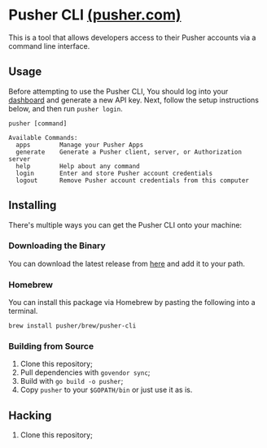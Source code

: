 # Pusher CLI [(pusher.com)](https://pusher.com)

This is a tool that allows developers access to their Pusher accounts via a command line interface. 

## Usage

Before attempting to use the Pusher CLI, You should log into your [dashboard](https://dashboard.pusher.com/accounts/edit) 
and generate a new API key. Next, follow the setup instructions below, and then run `pusher login`.

```
pusher [command]

Available Commands:
  apps        Manage your Pusher Apps
  generate    Generate a Pusher client, server, or Authorization server
  help        Help about any command
  login       Enter and store Pusher account credentials
  logout      Remove Pusher account credentials from this computer
```

## Installing

There's multiple ways you can get the Pusher CLI onto your machine:

### Downloading the Binary

You can download the latest release from [here](https://github.com/pusher/pusher-cli/releases) and add it to your path.

### Homebrew

You can install this package via Homebrew by pasting the following into a terminal.

```
brew install pusher/brew/pusher-cli
```

### Building from Source

1. Clone this repository;
1. Pull dependencies with `govendor sync`;
1. Build with `go build -o pusher`;
1. Copy `pusher` to your `$GOPATH/bin` or just use it as is.

## Hacking

1. Clone this repository;
